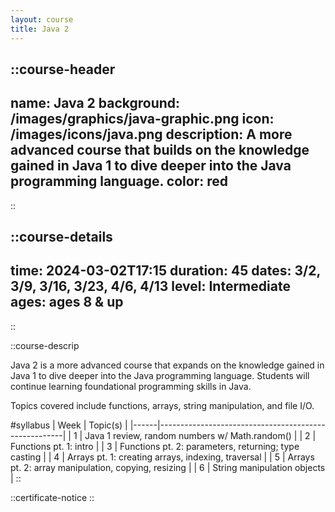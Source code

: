 ```yaml
---
layout: course
title: Java 2
---
```


::course-header
---
name: Java 2
background: /images/graphics/java-graphic.png
icon: /images/icons/java.png
description: A more advanced course that builds on the knowledge gained in Java 1 to dive deeper into the Java programming language.
color: red
---
::

::course-details
---
time: 2024-03-02T17:15
duration: 45
dates: 3/2, 3/9, 3/16, 3/23, 4/6, 4/13
level: Intermediate
ages: ages 8 & up
---
::

::course-descrip

Java 2 is a more advanced course that expands on the knowledge gained in Java 1 to dive deeper into the Java programming language. Students will continue learning foundational programming skills in Java.

Topics covered include functions, arrays, string manipulation, and file I/O.

#syllabus
| Week | Topic(s)                                             |
|------|------------------------------------------------------|
| 1    | Java 1 review, random numbers w/ Math.random()       |
| 2    | Functions pt. 1: intro                               |
| 3    | Functions pt. 2: parameters, returning; type casting |
| 4    | Arrays pt. 1: creating arrays, indexing, traversal   |
| 5    | Arrays pt. 2: array manipulation, copying, resizing  |
| 6    | String manipulation objects                          |
::

::certificate-notice
::